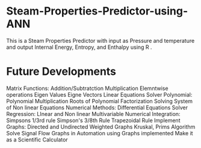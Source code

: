 # Steam-Properties-Predictor-using-ANN
This is a Steam Properties Predictor with input as Pressure and temperature and output Internal Energy, Entropy, and Enthalpy using R .
# Future Developments
Matrix Functions:
  Addition/Subtratction
  Multiplication
  Elemntwise operations
  Eigen Values
  Eigne Vectors
  Linear Equations Solver
Polynomial:
  Polynomial Multiplication
  Roots of Polynomial
  Factorization
  Solving System of Non linear Equations
Numerical Methods:
  Differential Equations Solver
Regression:
  LInear and Non linear Multivariable
Numerical Integration:
  Simpsons 1/3rd rule
  Simpson's 3/8th Rule
  Trapezoidal Rule
Implement Graphs:
  Directed and Undirected Weighted Graphs
  Kruskal, Prims Algorithm
Solve Signal Flow Graphs in Automation using Graphs implemented
Make it as a Scientific Calculator
